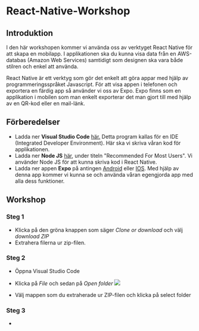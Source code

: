 # React-Native-Workshop

## Introduktion

I den här workshopen kommer vi använda oss av verktyget React Native för att skapa en mobilapp. I applikationen ska du kunna visa data från en AWS-databas (Amazon Web Services) samtidigt som designen ska vara både stilren och enkel att använda. 

React Native är ett verktyg som gör det enkelt att göra appar med hjälp av programmeringsspråket Javascript. För att visa appen i telefonen och exportera en färdig app så använder vi oss av Expo. Expo finns som en applikation i mobilen som man enkelt exporterar det man gjort till med hjälp av en QR-kod eller en mail-länk. 

## Förberedelser
* Ladda ner **Visual Studio Code** [här.](https://code.visualstudio.com/#alt-downloads) Detta program kallas för en IDE (Integrated Developer Environment). Här ska vi skriva våran kod för applikationen.
* Ladda ner **Node JS** [här](https://nodejs.org/en/download/), under titeln "Recommended For Most Users". Vi använder Node JS för att kunna skriva kod i React Native.
* Ladda ner appen **Expo** på antingen [Android](https://play.google.com/store/apps/details?id=host.exp.exponent&hl=en_US) eller [IOS](https://itunes.apple.com/se/app/expo-client/id982107779?mt=8). Med hjälp av denna app kommer vi kunna se och använda våran egengjorda app med alla dess funktioner.

## Workshop

### Steg 1

* Klicka på den gröna knappen som säger *Clone or download* och välj *download ZIP*
* Extrahera filerna ur zip-filen.

### Steg 2

* Öppna Visual Studio Code
* Klicka på *File* och sedan på *Open folder*
![](/Images/Capture2.PNG)

* Välj mappen som du extraherade ur ZIP-filen och klicka på select folder

### Steg 3

*
